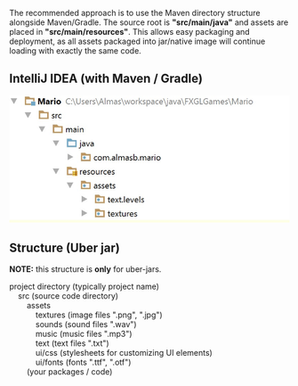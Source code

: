 The recommended approach is to use the Maven directory structure alongside Maven/Gradle. The source root is **"src/main/java"** and assets are placed in **"src/main/resources"**. This allows easy packaging and deployment, as all assets packaged into jar/native image will continue loading with exactly the same code.

## IntelliJ IDEA (with Maven / Gradle)

![Screenshot](https://raw.githubusercontent.com/AlmasB/git-server/master/storage/images/directory_structure.jpg)

## Structure (Uber jar)

**NOTE:** this structure is **only** for uber-jars.

project directory (typically project name)<br />
&nbsp;&nbsp;&nbsp;&nbsp;src (source code directory)<br />
&nbsp;&nbsp;&nbsp;&nbsp;&nbsp;&nbsp;&nbsp;&nbsp;assets<br />
&nbsp;&nbsp;&nbsp;&nbsp;&nbsp;&nbsp;&nbsp;&nbsp;&nbsp;&nbsp;&nbsp;&nbsp;textures (image files ".png", ".jpg")<br />
&nbsp;&nbsp;&nbsp;&nbsp;&nbsp;&nbsp;&nbsp;&nbsp;&nbsp;&nbsp;&nbsp;&nbsp;sounds (sound files ".wav")<br />
&nbsp;&nbsp;&nbsp;&nbsp;&nbsp;&nbsp;&nbsp;&nbsp;&nbsp;&nbsp;&nbsp;&nbsp;music (music files ".mp3")<br />
&nbsp;&nbsp;&nbsp;&nbsp;&nbsp;&nbsp;&nbsp;&nbsp;&nbsp;&nbsp;&nbsp;&nbsp;text (text files ".txt")<br />
&nbsp;&nbsp;&nbsp;&nbsp;&nbsp;&nbsp;&nbsp;&nbsp;&nbsp;&nbsp;&nbsp;&nbsp;ui/css (stylesheets for customizing UI elements)<br />
&nbsp;&nbsp;&nbsp;&nbsp;&nbsp;&nbsp;&nbsp;&nbsp;&nbsp;&nbsp;&nbsp;&nbsp;ui/fonts (fonts ".ttf", ".otf")<br />
&nbsp;&nbsp;&nbsp;&nbsp;&nbsp;&nbsp;&nbsp;&nbsp;(your packages / code)